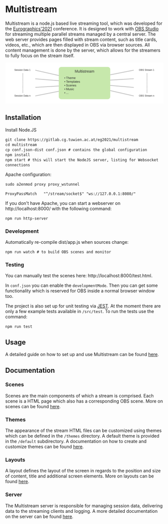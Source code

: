 # Multistream

Multistream is a node.js based live streaming tool, which was developed for the [Eurographics'2021](https://conferences.eg.org/eg2021) conference. 
It is designed to work with [OBS Studio](https://obsproject.com/) for streaming multiple parallel streams managed by a central server.
The web server provides pages filled with stream content, such as title cards, videos, etc., which are then displayed in OBS via browser sources.
All content management is done by the server, which allows for the streamers to fully focus on the stream itself.

![Multistream Overview](./doc/multistream_overview.png "Schematic overview of Multistream")
    
## Installation
Install Node.JS

```shell script
git clone https://gitlab.cg.tuwien.ac.at/eg2021/multistream
cd multistream
cp conf.json-dist conf.json # contains the global configuration
npm install
npm start # this will start the NodeJS server, listing for Websocket connections
```

Apache configuration:
```shell script
sudo a2enmod proxy proxy_wstunnel
```

```shell script
ProxyPassMatch   "^/stream/socket$" "ws://127.0.0.1:8080/"
```

If you don't have Apache, you can start a webserver on http://localhost:8000/ with the following command:
```shell script
npm run http-server
```

### Development
Automatically re-compile dist/app.js when sources change:
```shell script
npm run watch # to build OBS scenes and monitor
```

### Testing
You can manually test the scenes here: http://localhost:8000/test.html.

In `conf.json` you can enable the `developmentMode`. Then you can get some functionality which is reserved for OBS inside a normal browser window too.

The project is also set up for unit testing via [JEST](https://jestjs.io/). At the moment there are only a few example tests available in `/src/test`.
To run the tests use the command:
```shell script
npm run test
```

## Usage
A detailed guide on how to set up and use Multistream can be found [here](/doc/Example.md).

## Documentation
### Scenes
Scenes are the main components of which a stream is comprised. 
Each scene is a HTML page which also has a corresponding OBS scene.
More on scenes can be found [here](/doc/Scenes.md).

### Themes

The appearance of the stream HTML files can be customized using themes which can be defined in the `/themes` directory. 
A default theme is provided in the `/default` subdirectory. A documentation on how to create and customize themes can be found [here](/doc/Theme.md).

### Layouts

A layout defines the layout of the screen in regards to the position and size of content, title and additional screen elements. More on layouts can be found [here](/doc/Layout.md).

### Server

The Multistream server is responsible for managing session data, delivering data to the streaming clients and logging. A more detailed documentation on the server can be found [here](/doc/Server.md). 


    
